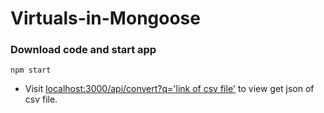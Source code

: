 Virtuals-in-Mongoose
===================
### Download code and start app 
```npm start``` 


- Visit [localhost:3000/api/convert?q='link of csv file'](localhost:3000/) to view get json of csv file.
